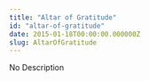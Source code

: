 ```yaml
---
title: "Altar of Gratitude"
id: "altar-of-gratitude"
date: 2015-01-18T00:00:00.000000Z
slug: AltarOfGratitude
---
```


No Description
